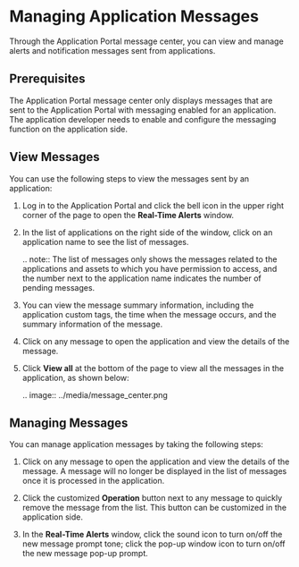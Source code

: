 # Managing Application Messages

Through the Application Portal message center, you can view and manage alerts and notification messages sent from applications.

## Prerequisites

The Application Portal message center only displays messages that are sent to the Application Portal with messaging enabled for an application. The application developer needs to enable and configure the messaging function on the application side.

## View Messages

You can use the following steps to view the messages sent by an application:

1. Log in to the Application Portal and click the bell icon in the upper right corner of the page to open the **Real-Time Alerts** window.

2. In the list of applications on the right side of the window, click on an application name to see the list of messages.

   .. note:: The list of messages only shows the messages related to the applications and assets to which you have permission to access, and the number next to the application name indicates the number of pending messages.

3. You can view the message summary information, including the application custom tags, the time when the message occurs, and the summary information of the message.

4. Click on any message to open the application and view the details of the message.

5. Click **View all** at the bottom of the page to view all the messages in the application, as shown below:

   .. image:: ../media/message_center.png

## Managing Messages

You can manage application messages by taking the following steps:

1. Click on any message to open the application and view the details of the message. A message will no longer be displayed in the list of messages once it is processed in the application.

2. Click the customized **Operation** button next to any message to quickly remove the message from the list. This button can be customized in the application side.

3. In the **Real-Time Alerts** window, click the sound icon to turn on/off the new message prompt tone; click the pop-up window icon to turn on/off the new message pop-up prompt.

<!-- end -->
